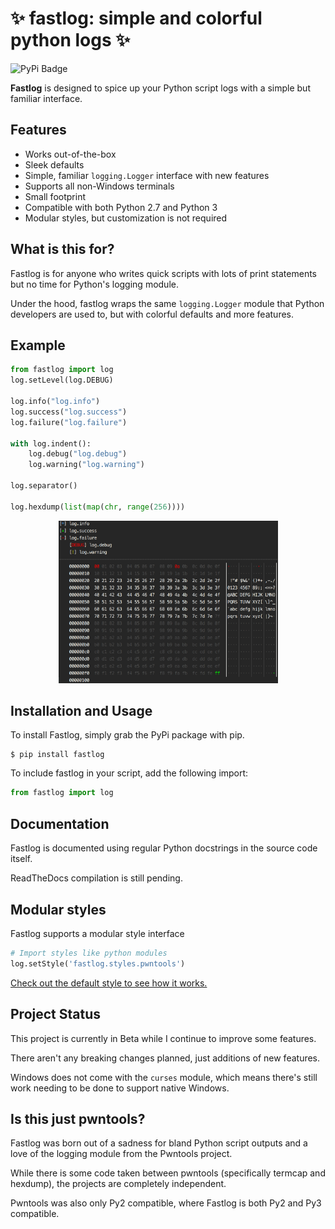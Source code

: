 # ✨ fastlog: simple and colorful python logs ✨

![PyPi Badge](https://img.shields.io/pypi/v/fastlog.svg)

**Fastlog** is designed to spice up your Python script logs with a simple but familiar interface. 

## Features

  * Works out-of-the-box
  * Sleek defaults
  * Simple, familiar `logging.Logger` interface with new features
  * Supports all non-Windows terminals
  * Small footprint
  * Compatible with both Python 2.7 and Python 3
  * Modular styles, but customization is not required

## What is this for?
Fastlog is for anyone who writes quick scripts with lots of print statements but no time for Python's logging module.

Under the hood, fastlog wraps the same `logging.Logger` module that Python developers are used to, but with colorful defaults and more features.

## Example
```python
from fastlog import log
log.setLevel(log.DEBUG)

log.info("log.info")
log.success("log.success")
log.failure("log.failure")

with log.indent():
    log.debug("log.debug")
    log.warning("log.warning")

log.separator()

log.hexdump(list(map(chr, range(256))))
```

<p align="center">
  <img src="https://github.com/Gbps/fastlog/raw/master/docs/img/small-example.png" alt="Example Console Output" width="351px" height="260px">
</p>

## Installation and Usage
To install Fastlog, simply grab the PyPi package with pip.
```
$ pip install fastlog
```
To include fastlog in your script, add the following import:
```python
from fastlog import log
```

## Documentation
Fastlog is documented using regular Python docstrings in the source code itself.

ReadTheDocs compilation is still pending.

## Modular styles
Fastlog supports a modular style interface
```python
# Import styles like python modules
log.setStyle('fastlog.styles.pwntools')
```

[Check out the default style to see how it works.](fastlog/styles/pwntools.py)

## Project Status
This project is currently in Beta while I continue to improve some features. 

There aren't any breaking changes planned, just additions of new features.

Windows does not come with the `curses` module, which means there's still work needing to be done to support native Windows.

## Is this just pwntools?
Fastlog was born out of a sadness for bland Python script outputs and a love of the logging module from the Pwntools project.

While there is some code taken between pwntools (specifically termcap and hexdump), the projects are completely independent.

Pwntools was also only Py2 compatible, where Fastlog is both Py2 and Py3 compatible.


